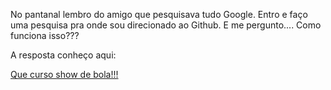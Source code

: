 No pantanal lembro do amigo que pesquisava tudo Google.
Entro e faço uma pesquisa pra onde sou direcionado ao Github.
E me pergunto.... Como funciona isso???

A resposta conheço aqui:

[Que curso show de bola!!!](.git/oque.md)
